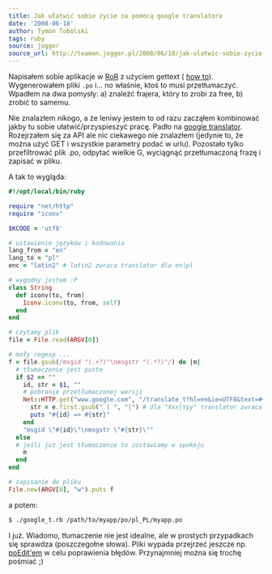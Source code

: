 ```yaml
---
title: Jak ułatwić sobie życie za pomocą google translatora
date: '2008-06-18'
author: Tymon Tobolski
tags: ruby
source: jogger
source_url: http://teamon.jogger.pl/2008/06/18/jak-ulatwic-sobie-zycie-za-pomoca-google-translatora
---
```

Napisałem sobie aplikacje w <a href="http://rubyonrails.pl">RoR</a> z użyciem gettext ( [how to](http://manuals.rubyonrails.org/read/chapter/105)). Wygenerowałem pliki `.po` i... no właśnie, ktoś to musi przetłumaczyć. Wpadłem na dwa pomysły: a) znaleźć frajera, który to zrobi za free, b) zrobić to samemu.

Nie znalazłem nikogo, a że leniwy jestem to od razu zacząłem kombinować jakby tu sobie ułatwić/przyspieszyć pracę. Padło na <a href="http://translate.google.com/translate_t">google translator</a>. Rozejrzałem się za API ale nic ciekawego nie znalazłem (jedynie to, że można użyć GET i wszystkie parametry podać w urlu). Pozostało tylko przefiltrować plik .po, odpytać wielkie G, wyciągnąć przetłumaczoną frazę i zapisać w pliku.

A tak to wygląda:

```ruby
#!/opt/local/bin/ruby

require "net/http"
require "iconv"

$KCODE = 'utf8'

# ustawienie języków i kodowania
lang_from = "en"
lang_to = "pl"
enc = "latin2" # latin2 zwraca translator dla en|pl

# wygodny jestem :P
class String
  def iconv(to, from)
    Iconv.iconv(to, from, self)
  end
end

# czytamy plik
file = File.read(ARGV[0])

# mały regexp ...
f = file.gsub(/msgid "(.+?)"\nmsgstr "(.*?)"/) do |m|
  # tłumaczenie jest puste
  if $2 == ""
    id, str = $1, ""
    # pobranie przetłumaczonej wersji
    Net::HTTP.get("www.google.com", "/translate_t?hl=en&ie=UTF8&text=#{id.gsub(" ", "%20")}&langpair=#{lang_from}|#{lang_to}").iconv("utf8", enc).first.scan(/<div id=result_box dir="ltr">(.+?)<\/div>/m) do |e|
      str = e.first.gsub(" | ", "|") # dla "Xxx|Yyy" translator zwraca "Xxx | Yyy"
      puts "#{id} => #{str}"
    end
    "msgid \"#{id}\"\nmsgstr \"#{str}\""
  else
  # jeśli już jest tłumaczenie to zostawiamy w spokoju
    m
  end
end

# zapisanie do pliku
File.new(ARGV[0], "w").puts f
```

a potem:

```bash
$ ./google_t.rb /path/to/myapp/po/pl_PL/myapp.po
```

I już. Wiadomo, tłumaczenie nie jest idealne, ale w prostych przypadkach się sprawdza (poszczegołne słowa). Pliki wypada przejrzeć jeszcze np. <a href="http://www.poedit.net/">poEdit'em</a> w celu poprawienia błędów. Przynajmniej można się trochę pośmiać ;)
